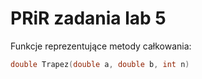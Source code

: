 # PRiR zadania lab 5
Funkcje reprezentujące metody całkowania:
```cpp
double Trapez(double a, double b, int n)
```
